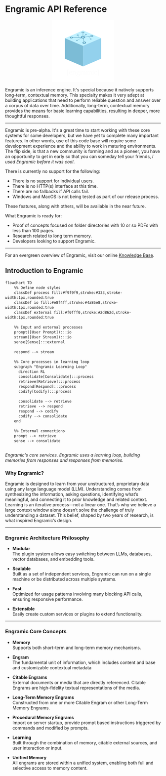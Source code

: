 # Engramic API Reference

<p align="center">
  <img src="assets/logo_200.png" alt="Engramic Logo">
</p>

Engramic is an inference engine. It's special because it natively supports long-term, contextual memory. This specialty makes it very adept at building applications that need to perform reliable question and answer over a corpus of data over time. Additionally, long-term, contextual memory provides the means for basic learning capabilities, resulting in deeper, more thoughtful responses.

---

Engramic is pre-alpha. It's a great time to start working with these core systems for some developers, but we have yet to complete many important features. In other words, use of this code base will require some development experience and the ability to work in maturing environments. The flip side, is that a new community is forming and as a pioneer, you have an opportunity to get in early so that you can someday tell your friends, *I used Engramic before it was cool*.

There is currently no support for the following:

- There is no support for individual users.
- There is no HTTP(s) interface at this time.
- There are no fallbacks if API calls fail.
- Windows and MacOS is not being tested as part of our release process.

These features, along with others, will be available in the near future.

What Engramic is ready for:

- Proof of concepts focused on folder directories with 10 or so PDFs with less than 100 pages.
- Research related to long term memory.
- Developers looking to support Engramic.

---

For an evergreen overview of Engramic, visit our online [Knowledge Base](https://www.engramic.org/knowledge-base).

## Introduction to Engramic

```mermaid
flowchart TD
    %% Define node styles
    classDef process fill:#f9f9f9,stroke:#333,stroke-width:1px,rounded:true
    classDef io fill:#e8f4ff,stroke:#4a86e8,stroke-width:1px,rounded:true
    classDef external fill:#f0fff0,stroke:#2d862d,stroke-width:1px,rounded:true
    
    %% Input and external processes
    prompt([User Prompt]):::io
    stream([User Stream]):::io
    sense[Sense]:::external
    
    respond --> stream

    %% Core processes in learning loop
    subgraph "Engramic Learning Loop"
      direction RL
      consolidate[Consolidate]:::process
      retrieve[Retrieve]:::process
      respond[Respond]:::process
      codify[Codify]:::process
      
      consolidate --> retrieve
      retrieve --> respond
      respond --> codify
      codify --> consolidate
    end
    
    %% External connections
    prompt --> retrieve
    sense --> consolidate
    
```

*Engramic's core services. Engramic uses a learning loop, building memories from responses and responses from memories*.

### Why Engramic?

Engramic is designed to learn from your unstructured, proprietary data using any large language model (LLM). Understanding comes from synthesizing the information, asking questions, identifying what’s meaningful, and connecting it to prior knowledge and related context. Learning is an iterative process—not a linear one. That’s why we believe a large context window alone doesn’t solve the challenge of truly understanding a dataset. This belief, shaped by two years of research, is what inspired Engramic’s design.

---

### Engramic Architecture Philosophy

- **Modular**  
  The plugin system allows easy switching between LLMs, databases, vector databases, and embedding tools.

- **Scalable**  
  Built as a set of independent services, Engramic can run on a single machine or be distributed across multiple systems.

- **Fast**  
  Optimized for usage patterns involving many blocking API calls, ensuring responsive performance.

- **Extensible**  
  Easily create custom services or plugins to extend functionality.

---

### Engramic Core Concepts

- **Memory**  
  Supports both short-term and long-term memory mechanisms.

- **Engram**  
  The fundamental unit of information, which includes content and base and customizable contextual metadata

- **Citable Engrams**  
  External documents or media that are directly referenced. Citable Engrams are high-fidelity textual representations of the media.

- **Long-Term Memory Engrams**  
  Constructed from one or more Citable Engram or other Long-Term Memory Engrams.

- **Procedural Memory Engrams**  
  Import on server startup, provide prompt based instructions triggered by commands and modified by prompts.

- **Learning**  
  Built through the combination of memory, citable external sources, and user interaction or input.

- **Unified Memory**  
  All engrams are stored within a unified system, enabling both full and selective access to memory content.


